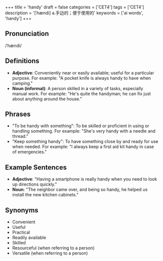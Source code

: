 +++
title = 'handy'
draft = false
categories = ['CET4']
tags = ['CET4']
description = '[ˈhændi] a.手边的；便于使用的'
keywords = ['ai words', 'handy']
+++

## Pronunciation
/ˈhændi/

## Definitions
- **Adjective**: Conveniently near or easily available; useful for a particular purpose. For example: "A pocket knife is always handy to have when camping."
- **Noun (informal)**: A person skilled in a variety of tasks, especially manual work. For example: "He's quite the handyman; he can fix just about anything around the house."

## Phrases
- "To be handy with something": To be skilled or proficient in using or handling something. For example: "She's very handy with a needle and thread."
- "Keep something handy": To have something close by and ready for use when needed. For example: "I always keep a first aid kit handy in case of emergencies."

## Example Sentences
- **Adjective**: "Having a smartphone is really handy when you need to look up directions quickly."
- **Noun**: "The neighbor came over, and being so handy, he helped us install the new kitchen cabinets."

## Synonyms
- Convenient
- Useful
- Practical
- Readily available
- Skilled
- Resourceful (when referring to a person)
- Versatile (when referring to a person)

